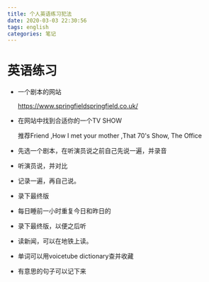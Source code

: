 ```yaml
---
title: 个人英语练习犯法
date: 2020-03-03 22:30:56
tags: english
categories: 笔记
---
```


#  英语练习



- 一个剧本的网站

  https://www.springfieldspringfield.co.uk/

- 在网站中找到合适你的一个TV SHOW

  推荐Friend ,How I met your mother ,That 70's Show, The Office

- 先选一个剧本，在听演员说之前自己先说一遍，并录音

- 听演员说，并对比

- 记录一遍，再自己说。

- 录下最终版

- 每日睡前一小时重复今日和昨日的

- 录下最终版，以便之后听

- 读新闻，可以在地铁上读。

- 单词可以用voicetube dictionary查并收藏

- 有意思的句子可以记下来

